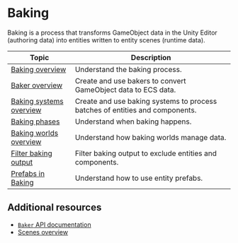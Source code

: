 
# Baking

Baking is a process that transforms GameObject data in the Unity Editor (authoring data) into entities written to entity scenes (runtime data).

|**Topic**|**Description**|
|---|---|
|[Baking overview](baking-overview.md)|Understand the baking process.|
|[Baker overview](baking-baker-overview.md)| Create and use bakers to convert GameObject data to ECS data.|
|[Baking systems overview](baking-baking-systems-overview.md)|Create and use baking systems to process batches of entities and components.|
|[Baking phases](baking-phases.md)|Understand when baking happens.|
|[Baking worlds overview](baking-baking-worlds-overview.md)|Understand how baking worlds manage data.|
|[Filter baking output](baking-filter-output.md)|Filter baking output to exclude entities and components.|
|[Prefabs in Baking](baking-prefabs.md)|Understand how to use entity prefabs.|

## Additional resources

* [`Baker` API documentation](xref:Unity.Entities.Baker`1) 
* [Scenes overview](conversion-scene-overview.md)
